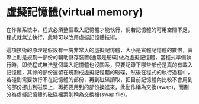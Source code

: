 # 虛擬記憶體(virtual memory)

在作業系統中，程式必須整個載入記憶體才能執行，倘若記憶體的可用空間不足，程式就無法執行，此時可以改用虛擬記憶體技術。

這項技術的原理是假設有一塊非常大的虛擬記憶體，大小是實體記憶體的數倍，實際上則是規劃一部份的輔助儲存裝置(通常是硬碟)做為虛擬記憶體，當程式準備執行時，即使程式無法整個載入記憶體也沒關系，只要記錄下哪些部份是真的有載入記憶體，其餘的部份還留在規劃成虛擬記憶體的磁碟，然後在程式的執行過程中，若碰到需要執行不在記憶體的部份，再到磁碟讀取，把目前記憶體內比較不會用到的部份挪出到磁碟上，再把要用到的部份換進來，此動作稱為交換(swap)，而劃分為虛擬記憶體的磁碟檔案則稱為交換檔(swap file)。
